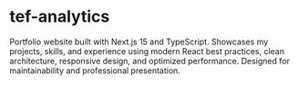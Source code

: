 # tef-analytics

Portfolio website built with Next.js 15 and TypeScript. Showcases my projects, skills, and experience using modern React best practices, clean architecture, responsive design, and optimized performance. Designed for maintainability and professional presentation.

